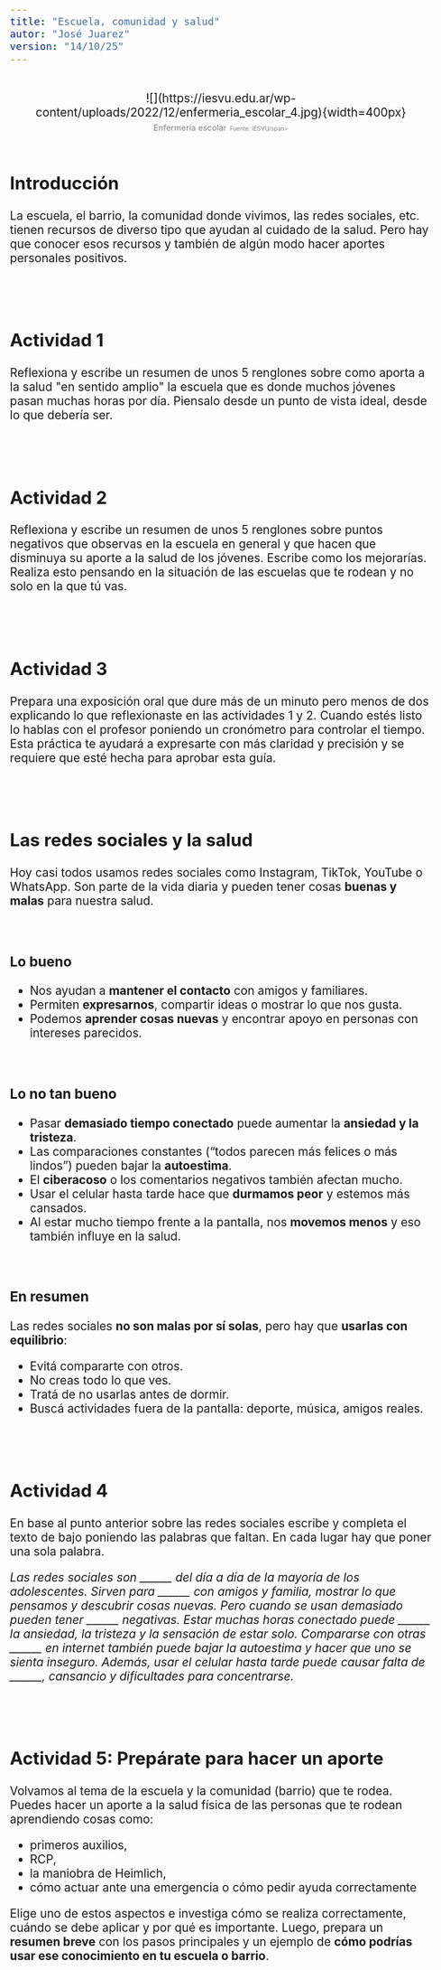 ```yaml
---
title: "Escuela, comunidad y salud"
autor: "José Juarez"
version: "14/10/25"
---
```


<span hidden>Local path of the file: "H:/cfr/sad4/"</span>
<span hidden>Local path of images: "H:/cfr/sad4/_i/"</span>

<!-- Image -->
<br>
   <center>![](https://iesvu.edu.ar/wp-content/uploads/2022/12/enfermeria_escolar_4.jpg){width=400px}</center>
   <center>
      <span class="grey3 size70">Enfermería escolar</span>
      <span class="grey3 size50">Fuente: IESVU/span>
   </center>
<br>



<!-- *** GUIDE START *** -->

## Introducción

La escuela, el barrio, la comunidad donde vivimos, las redes sociales, etc. tienen recursos de diverso tipo que ayudan al cuidado de la salud. Pero hay que conocer esos recursos y también de algún modo hacer aportes personales positivos.


<br><br>


## Actividad 1

Reflexiona y escribe un resumen de unos 5 renglones sobre como aporta a la salud "en sentido amplio" la escuela que es donde muchos jóvenes pasan muchas horas por día. Piensalo desde un punto de vista ideal, desde lo que debería ser.


<br><br>


## Actividad 2

Reflexiona y escribe un resumen de unos 5 renglones sobre puntos negativos que observas en la escuela en general y que hacen que disminuya su aporte a la salud de los jóvenes. Escribe como los mejorarías. Realiza esto pensando en la situación de las escuelas que te rodean y no solo en la que tú vas.


<br><br>


## Actividad 3

Prepara una exposición oral que dure más de un minuto pero menos de dos explicando lo que reflexionaste en las actividades 1 y 2. Cuando estés listo lo hablas con el profesor poniendo un cronómetro para controlar el tiempo. Esta práctica te ayudará a expresarte con más claridad y precisión y se requiere que esté hecha para aprobar esta guía.


<br><br>


## Las redes sociales y la salud

Hoy casi todos usamos redes sociales como Instagram, TikTok, YouTube o WhatsApp. Son parte de la vida diaria y pueden tener cosas **buenas y malas** para nuestra salud.

<br>

### Lo bueno

* Nos ayudan a **mantener el contacto** con amigos y familiares.
* Permiten **expresarnos**, compartir ideas o mostrar lo que nos gusta.
* Podemos **aprender cosas nuevas** y encontrar apoyo en personas con intereses parecidos.

<br>

### Lo no tan bueno

* Pasar **demasiado tiempo conectado** puede aumentar la **ansiedad y la tristeza**.
* Las comparaciones constantes (“todos parecen más felices o más lindos”) pueden bajar la **autoestima**.
* El **ciberacoso** o los comentarios negativos también afectan mucho.
* Usar el celular hasta tarde hace que **durmamos peor** y estemos más cansados.
* Al estar mucho tiempo frente a la pantalla, nos **movemos menos** y eso también influye en la salud.

<br>

### En resumen

Las redes sociales **no son malas por sí solas**, pero hay que **usarlas con equilibrio**:

* Evitá compararte con otros.
* No creas todo lo que ves.
* Tratá de no usarlas antes de dormir.
* Buscá actividades fuera de la pantalla: deporte, música, amigos reales.


<br><br>


## Actividad 4

En base al punto anterior sobre las redes sociales escribe y completa el texto de bajo poniendo las palabras que faltan. En cada lugar hay que poner una sola palabra.

*Las redes sociales son ______ del día a día de la mayoría de los adolescentes. Sirven para ______ con amigos y familia, mostrar lo que pensamos y descubrir cosas nuevas. Pero cuando se usan demasiado pueden tener ______ negativas. Estar muchas horas conectado puede ______ la ansiedad, la tristeza y la sensación de estar solo. Compararse con otras ______ en internet también puede bajar la autoestima y hacer que uno se sienta inseguro. Además, usar el celular hasta tarde puede causar falta de ______, cansancio y dificultades para concentrarse.*

<div hidden>

*Las redes sociales son ___parte___ del día a día de la mayoría de los adolescentes. Sirven para ___comunicarse___ con amigos y familia, mostrar lo que pensamos y descubrir cosas nuevas. Pero cuando se usan demasiado pueden tener ___consecuencias___ negativas. Estar muchas horas conectado puede ___aumentar___ la ansiedad, la tristeza y la sensación de estar solo. Compararse con otras ___personas___ en internet también puede bajar la autoestima y hacer que uno se sienta inseguro. Además, usar el celular hasta tarde puede causar falta de ___sueño___, cansancio y dificultades para concentrarse.*

</div>


<br><br>


## Actividad 5: Prepárate para hacer un aporte

Volvamos al tema de la escuela y la comunidad (barrio) que te rodea. Puedes hacer un aporte a la salud física de las personas que te rodean aprendiendo cosas como:

- primeros auxilios,
- RCP,
- la maniobra de Heimlich,
- cómo actuar ante una emergencia o cómo pedir ayuda correctamente

Elige uno de estos aspectos e investiga cómo se realiza correctamente, cuándo se debe aplicar y por qué es importante. Luego, prepara un **resumen breve** con los pasos principales y un ejemplo de **cómo podrías usar ese conocimiento en tu escuela o barrio**.


<!-- *** GUIDE END *** -->


<!-- *** GUIDE AUXILIARY TEMPLATES *** -->


<div hidden>


<!-- Learning objectives very briefly -->
<span class="grey3 size85">.</span>

<!-- Image -->
<br>
   <center>![](){width=400px}</center>
   <center>
      <span class="grey3 size70">. </span>
      <span class="grey3 size50">Fuente: </span>
   </center>
<br>

<!-- Videos: change XXX to the video-id and put time (seconds) -->
<!-- Yotube with start point -->
👉 [Mira este momento clave en el video](https://www.youtube.com/watch?v=XXX&t=123s)
🎬 [Un fragmento que vale la pena ver](https://www.youtube.com/watch?v=XXX&t=123s)
🔎 [Este detalle del video te va a interesar](https://www.youtube.com/watch?v=XXX&t=123s)
⚡ [Dale play a esta parte y fijate qué pasa](https://www.youtube.com/watch?v=XXX&t=123s)
<!-- Youtubetrimmer with start and end point -->
👉 [Mirá este momento puntual del video](https://youtubetrimmer.com/view/?v=XXX&start=120&end=150&loop=0)
🎬 [Este fragmento explica justo lo que necesitamos](https://youtubetrimmer.com/view/?v=XXX&start=120&end=150&loop=0)
⚡ [Dale play a esta parte y sacá tus conclusiones](https://youtubetrimmer.com/view/?v=XXX&start=120&end=150&loop=0)
🔎 [Fijate qué pasa en este momento](https://youtubetrimmer.com/view/?v=XXX&start=120&end=150&loop=0)

<!-- Visible story or anecdote -->
<span class="grey3 size85">...</span>

<!-- Sections -->
<br><span class="grey3 size70">🔁 Repaso:</span>
<br><span class="grey3 size70">🛠️ Trabajo:</span>
<br><span class="grey3 size70">📘 Teoría:</span>
<br><span class="grey3 size70">✅ Autoevaluación:</span>
<br><span class="grey3 size70">📝 Práctica:</span>
**1.**  **:**
**2.** **:** 

<!-- Solutions -->
<div class="grey3 size70">.</div>


</div>


<!-- Guide style definitions -->
<style>
/* Colors */
.grey1 {color: #b3b3b3;} /* my light-grey */
.grey2 {color: #999999;} /* my middle-grey */
.grey3 {color: #808080;} /* my dark-grey */
.blue1 {color: #6495ed;} /* nvim blue */
.blue2 {color: #276cdf;} /* Andrew Ng Blue */
.sky1 {color: #7dbed8;} /* nvim sky */
.sky2 {color: #27a2db;}   /* my sky */
.green {color: #81b524;} /* my green */
.red1 {color: #ec5469;} /* my coral-red */
.red2 {color: #f44336;} /* my red */
.rose {color: #ec9998:} /* nvim rose */
.gold {color: #df9d43;} /* Andrew Ng gold */
.orange1 {color: #fda556;} /* nvim orange */
.orange2 {color: #ff9505;} /*Andrew Ng orange */
.purple1 {color: #ff40ff;} /* Andrew Ng purple */
.purple2 {color: #d164d7;} /* Andrew Ng purple */
/* Font Size */
.size90 {font-size: 0.9em;}
.size85 {font-size: 0.85em;}
.size80 {font-size: 0.8em;}
.size70 {font-size: 0.7em;}
.size60 {font-size: 0.6em;}
.size50 {font-size: 0.5em;}
/* Document General Font Size */
body {font-size: 1.3em;}
</style>
<!-- Use <span> inline and <div> with several lines --->

